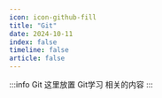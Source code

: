 ```yaml
---
icon: icon-github-fill
title: "Git"
date: 2024-10-11
index: false
timeline: false
article: false
---
```

:::info Git
这里放置 Git学习 相关的内容
:::

<Catalog base="/coding/git" />
